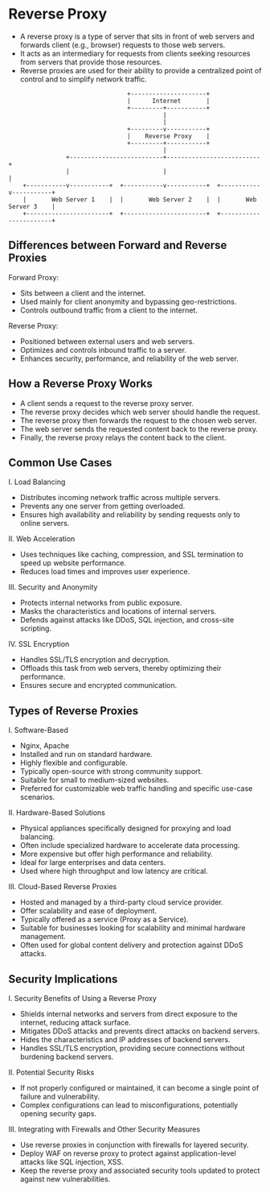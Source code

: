 # Reverse Proxy

- A reverse proxy is a type of server that sits in front of web servers and forwards client (e.g., browser) requests to those web servers.
- It acts as an intermediary for requests from clients seeking resources from servers that provide those resources.
- Reverse proxies are used for their ability to provide a centralized point of control and to simplify network traffic.

```
                                 +---------------------+
                                 |      Internet       |
                                 +---------+-----------+
                                           |
                                           |
                                 +---------v-----------+
                                 |    Reverse Proxy    |
                                 +---------+-----------+
                                           |
                +--------------------------+--------------------------+
                |                          |                          |
    +-----------v-----------+  +-----------v-----------+  +-----------v-----------+
    |       Web Server 1    |  |       Web Server 2    |  |       Web Server 3    |
    +-----------------------+  +-----------------------+  +-----------------------+
```

## Differences between Forward and Reverse Proxies

Forward Proxy:

- Sits between a client and the internet.
- Used mainly for client anonymity and bypassing geo-restrictions.
- Controls outbound traffic from a client to the internet.
  
Reverse Proxy:

- Positioned between external users and web servers.
- Optimizes and controls inbound traffic to a server.
- Enhances security, performance, and reliability of the web server.

## How a Reverse Proxy Works

- A client sends a request to the reverse proxy server.
- The reverse proxy decides which web server should handle the request.
- The reverse proxy then forwards the request to the chosen web server.
- The web server sends the requested content back to the reverse proxy.
- Finally, the reverse proxy relays the content back to the client.

## Common Use Cases

I. Load Balancing
   
- Distributes incoming network traffic across multiple servers.
- Prevents any one server from getting overloaded.
- Ensures high availability and reliability by sending requests only to online servers.

II. Web Acceleration
   
- Uses techniques like caching, compression, and SSL termination to speed up website performance.
- Reduces load times and improves user experience.

III. Security and Anonymity
   
- Protects internal networks from public exposure.
- Masks the characteristics and locations of internal servers.
- Defends against attacks like DDoS, SQL injection, and cross-site scripting.

IV. SSL Encryption
   
- Handles SSL/TLS encryption and decryption.
- Offloads this task from web servers, thereby optimizing their performance.
- Ensures secure and encrypted communication.

## Types of Reverse Proxies

I. Software-Based

- Nginx, Apache
- Installed and run on standard hardware.
- Highly flexible and configurable.
- Typically open-source with strong community support.
- Suitable for small to medium-sized websites.
- Preferred for customizable web traffic handling and specific use-case scenarios.

II. Hardware-Based Solutions

- Physical appliances specifically designed for proxying and load balancing.
- Often include specialized hardware to accelerate data processing.
- More expensive but offer high performance and reliability.
- Ideal for large enterprises and data centers.
- Used where high throughput and low latency are critical.

III. Cloud-Based Reverse Proxies

- Hosted and managed by a third-party cloud service provider.
- Offer scalability and ease of deployment.
- Typically offered as a service (Proxy as a Service).
- Suitable for businesses looking for scalability and minimal hardware management.
- Often used for global content delivery and protection against DDoS attacks.

## Security Implications

I. Security Benefits of Using a Reverse Proxy

- Shields internal networks and servers from direct exposure to the internet, reducing attack surface.
- Mitigates DDoS attacks and prevents direct attacks on backend servers.
- Hides the characteristics and IP addresses of backend servers.
- Handles SSL/TLS encryption, providing secure connections without burdening backend servers.

II. Potential Security Risks

- If not properly configured or maintained, it can become a single point of failure and vulnerability.
- Complex configurations can lead to misconfigurations, potentially opening security gaps.

III. Integrating with Firewalls and Other Security Measures

- Use reverse proxies in conjunction with firewalls for layered security.
- Deploy WAF on reverse proxy to protect against application-level attacks like SQL injection, XSS.
- Keep the reverse proxy and associated security tools updated to protect against new vulnerabilities.
